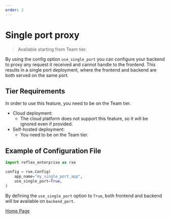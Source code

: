 ```yaml
---
order: 2
---
```



# Single port proxy

> Available starting from Team tier.

By using the config option `use_single_port` you can configure your backend to proxy any request it received and cannot handle to the frontend. This results in a single port deployment, where the frontend and backend are both served on the same port.

## Tier Requirements

In order to use this feature, you need to be on the Team tier.

- Cloud deployment:
    - The cloud platform does not support this feature, so it will be ignored even if provided.
- Self-hosted deployment:
    - You need to be on the Team tier.

## Example of Configuration File

```python
import reflex_enterprise as rxe

config = rxe.Config(
    app_name="my_single_port_app",
    use_single_port=True,
)
```

By defining the `use_single_port` option to `True`, both frontend and backend will be available on `backend_port`.

[Home Page](/docs/enterprise/)
